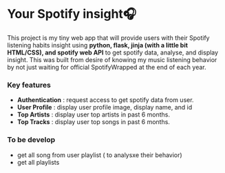 # Your Spotify insight🎧

This project is my tiny web app that will provide users with their Spotify listening habits insight using **python, flask, jinja (with a little bit HTML/CSS), and spotify web API** to get spotify data, analyse, and display insight. This was built from desire of knowing my music listening behavior by not just waiting for official SpotifyWrapped at the end of each year. 



### Key features
- **Authentication** : request access to get spotify data from user.
- **User Profile** : display user profile image, display name, and id
- **Top Artists** : display user top artists in past 6 months.
- **Top Tracks** : display user top songs in past 6 months.


### To be develop
- get all song from user playlist ( to analysxe their behavior)
- get all playlists
